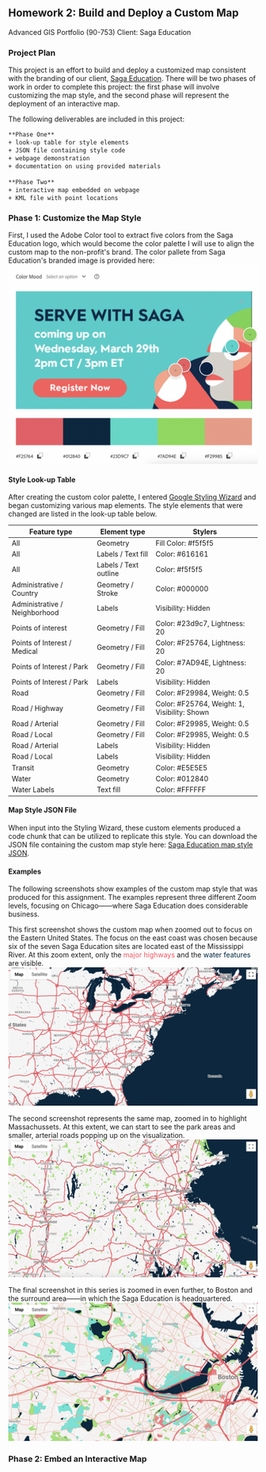 ## Homework 2: Build and Deploy a Custom Map
Advanced GIS Portfolio (90-753)
Client: Saga Education


### Project Plan

This project is an effort to build and deploy a customized map consistent with the branding of our client, [Saga Education](https://www.sagaeducation.org/about-saga-education/). There will be two phases of work in order to complete this project: the first phase will involve customizing the map style, and the second phase will represent the deployment of an interactive map.

The following deliverables are included in this project: 

    **Phase One**
    + look-up table for style elements
    + JSON file containing style code 
    + webpage demonstration 
    + documentation on using provided materials

    **Phase Two**
    + interactive map embedded on webpage
    + KML file with point locations

### Phase 1: Customize the Map Style

First, I used the Adobe Color tool to extract five colors from the Saga Education logo, which would become the color palette I will use to align the custom map to the non-profit's brand. The color pallete from Saga Education's branded image is provided here: ![Saga Education color palette](https://github.com/c-sabin/AdvancedGIS_Portfolio/blob/main/Saga%20Color%20Palette.png)


#### Style Look-up Table
After creating the custom color palette, I entered [Google Styling Wizard](https://mapstyle.withgoogle.com/) and began customizing various map elements. The style elements that were changed are listed in the look-up table below.

| Feature type | Element type | Stylers |
| -------------| -------------| --------| 
| All	| Geometry | Fill	Color: #f5f5f5
| All	| Labels / Text fill | Color: #616161
| All	| Labels / Text outline	| Color: #f5f5f5
| Administrative / Country | Geometry / Stroke | Color: #000000
| Administrative / Neighborhood	| Labels	| Visibility: Hidden
| Points of interest	| Geometry / Fill	| Color: #23d9c7, Lightness: 20
| Points of Interest / Medical	| Geometry / Fill	| Color: #F25764, Lightness: 20
| Points of Interest / Park	| Geometry / Fill	| Color: #7AD94E, Lightness: 20
| Points of Interest / Park	| Labels	| Visibility: Hidden
| Road	| Geometry / Fill	| Color: #F29984, Weight: 0.5
| Road / Highway	| Geometry / Fill	| Color: #F25764, Weight: 1, Visibility: Shown
| Road / Arterial	| Geometry / Fill | Color: #F29985, Weight: 0.5
| Road / Local	| Geometry / Fill	| Color: #F29985, Weight: 0.5
| Road / Arterial |	Labels	| Visibility: Hidden
| Road / Local	| Labels	| Visibility: Hidden
| Transit	| Geometry	| Color: #E5E5E5
| Water	| Geometry	| Color: #012840
| Water	Labels |  Text fill	| Color: #FFFFFF


#### Map Style JSON File
When input into the Styling Wizard, these custom elements produced a code chunk that can be utilized to replicate this style. You can download the JSON file containing the custom map style here: [Saga Education map style JSON](https://github.com/c-sabin/AdvancedGIS_Portfolio/blob/main/saga_mapstyle.txt). 


#### Examples
The following screenshots show examples of the custom map style that was produced for this assignment. The examples represent three different Zoom levels, focusing on Chicago——where Saga Education does considerable business. 

This first screenshot shows the custom map when zoomed out to focus on the Eastern United States. The focus on the east coast was chosen because six of the seven Saga Education sites are located east of the Mississippi River. At this zoom extent, only the <span style="color: #F25764"> major highways </span> and the <span style="color: #012840"> water features </span> are visible.
![Zoom level 1](https://github.com/c-sabin/AdvancedGIS_Portfolio/blob/main/NonProfit-Zoom1HW2.png)

The second screenshot represents the same map, zoomed in to highlight Massachussets. At this extent, we can start to see the park areas and smaller, arterial roads popping up on the visualization.
![Zoom level 2](https://github.com/c-sabin/AdvancedGIS_Portfolio/blob/main/NonProfit-Zoom2HW2.png)

The final screenshot in this series is zoomed in even further, to Boston and the surround area——in which the Saga Education is headquartered.
![Zoom level 3](https://github.com/c-sabin/AdvancedGIS_Portfolio/blob/main/NonProfit-Zoom3HW2.png)


### Phase 2: Embed an Interactive Map


